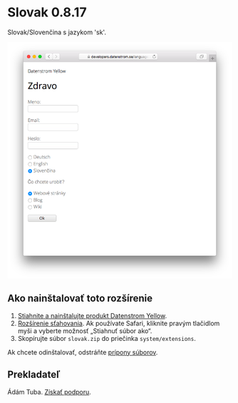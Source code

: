 Slovak 0.8.17
=============
Slovak/Slovenčina s jazykom 'sk'.

<p align="center"><img src="slovak-screenshot.png?raw=true" alt="Screenshot"></p>

## Ako nainštalovať toto rozšírenie

1. [Stiahnite a nainštalujte produkt Datenstrom Yellow](https://github.com/datenstrom/yellow/).
2. [Rozšírenie sťahovania](https://github.com/datenstrom/yellow-extensions/raw/master/zip/slovak.zip). Ak používate Safari, kliknite pravým tlačidlom myši a vyberte možnosť „Stiahnuť súbor ako“.
3. Skopírujte súbor `slovak.zip` do priečinka `system/extensions`.

Ak chcete odinštalovať, odstráňte [prípony súborov](extension.ini).

## Prekladateľ

Ádám Tuba. [Získať podporu](https://extensions.datenstrom.se/help/).
